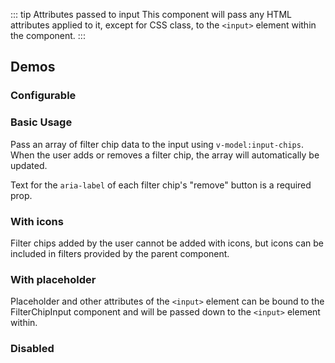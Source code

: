 <script setup>
import { ref } from 'vue';
import { CdxFilterChipInput } from '@wikimedia/codex';
import FilterChipInputConfigurable from '@/../component-demos/filter-chip-input/examples/FilterChipInputConfigurable.vue';
import FilterChipInputBasic from '@/../component-demos/filter-chip-input/examples/FilterChipInputBasic.vue';
import FilterChipInputWithIcons from '@/../component-demos/filter-chip-input/examples/FilterChipInputWithIcons.vue';
import FilterChipInputWithPlaceholder from '@/../component-demos/filter-chip-input/examples/FilterChipInputWithPlaceholder.vue';
import FilterChipInputDisabled from '@/../component-demos/filter-chip-input/examples/FilterChipInputDisabled.vue';

const controlsConfig = [
	{
		name: 'removeButtonLabel',
		type: 'text',
		default: 'Remove'
	},
	{
		name: 'status',
		type: 'radio',
		options: [ 'default', 'error' ],
	},
	{
		name: 'disabled',
		type: 'boolean'
	}
];
</script>

::: tip Attributes passed to input
This component will pass any HTML attributes applied to it, except for CSS class, to the `<input>`
element within the component.
:::

## Demos

### Configurable

<cdx-demo-wrapper :controls-config="controlsConfig">
<template v-slot:demo="{ propValues }">
	<filter-chip-input-configurable v-bind="propValues" />
</template>
</cdx-demo-wrapper>

### Basic Usage

Pass an array of filter chip data to the input using `v-model:input-chips`. When the user adds or
removes a filter chip, the array will automatically be updated.

Text for the `aria-label` of each filter chip's "remove" button is a required prop.

<cdx-demo-wrapper :force-reset="true">
<template v-slot:demo>
	<filter-chip-input-basic />
</template>

<template v-slot:code>

<<< @/../component-demos/filter-chip-input/examples/FilterChipInputBasic.vue

</template>
</cdx-demo-wrapper>

### With icons

Filter chips added by the user cannot be added with icons, but icons can be included in filters
provided by the parent component.

<cdx-demo-wrapper :force-reset="true">
<template v-slot:demo>
	<filter-chip-input-with-icons />
</template>
<template v-slot:code>

<<< @/../component-demos/filter-chip-input/examples/FilterChipInputWithIcons.vue

</template>
</cdx-demo-wrapper>

### With placeholder

Placeholder and other attributes of the `<input>` element can be bound to the FilterChipInput
component and will be passed down to the `<input>` element within.

<cdx-demo-wrapper :force-reset="true">
<template v-slot:demo>
	<filter-chip-input-with-placeholder />
</template>
<template v-slot:code>

<<< @/../component-demos/filter-chip-input/examples/FilterChipInputWithPlaceholder.vue

</template>
</cdx-demo-wrapper>

### Disabled

<cdx-demo-wrapper :force-reset="true">
<template v-slot:demo>
	<filter-chip-input-disabled />
</template>
<template v-slot:code>

<<< @/../component-demos/filter-chip-input/examples/FilterChipInputDisabled.vue

</template>
</cdx-demo-wrapper>
